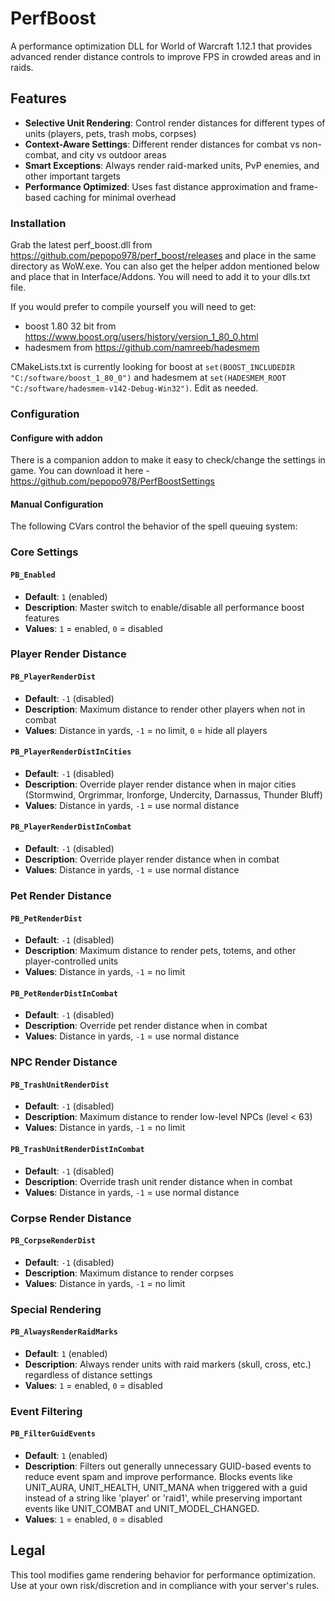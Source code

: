 # PerfBoost

A performance optimization DLL for World of Warcraft 1.12.1 that provides advanced render distance controls to improve FPS in crowded areas and in raids.

## Features

- **Selective Unit Rendering**: Control render distances for different types of units (players, pets, trash mobs, corpses)
- **Context-Aware Settings**: Different render distances for combat vs non-combat, and city vs outdoor areas
- **Smart Exceptions**: Always render raid-marked units, PvP enemies, and other important targets
- **Performance Optimized**: Uses fast distance approximation and frame-based caching for minimal overhead

### Installation
Grab the latest perf_boost.dll from https://github.com/pepopo978/perf_boost/releases and place in the same directory as WoW.exe.  You can also get the helper addon mentioned below and place that in Interface/Addons.
You will need to add it to your dlls.txt file.

If you would prefer to compile yourself you will need to get:
- boost 1.80 32 bit from https://www.boost.org/users/history/version_1_80_0.html
- hadesmem from https://github.com/namreeb/hadesmem

CMakeLists.txt is currently looking for boost at `set(BOOST_INCLUDEDIR "C:/software/boost_1_80_0")` and hadesmem at `set(HADESMEM_ROOT "C:/software/hadesmem-v142-Debug-Win32")`.  Edit as needed.

### Configuration

#### Configure with addon
There is a companion addon to make it easy to check/change the settings in game.  You can download it here - https://github.com/pepopo978/PerfBoostSettings

#### Manual Configuration
The following CVars control the behavior of the spell queuing system:

### Core Settings

#### `PB_Enabled`
- **Default**: `1` (enabled)
- **Description**: Master switch to enable/disable all performance boost features
- **Values**: `1` = enabled, `0` = disabled

### Player Render Distance

#### `PB_PlayerRenderDist`
- **Default**: `-1` (disabled)
- **Description**: Maximum distance to render other players when not in combat
- **Values**: Distance in yards, `-1` = no limit, `0` = hide all players

#### `PB_PlayerRenderDistInCities`
- **Default**: `-1` (disabled)
- **Description**: Override player render distance when in major cities (Stormwind, Orgrimmar, Ironforge, Undercity, Darnassus, Thunder Bluff)
- **Values**: Distance in yards, `-1` = use normal distance

#### `PB_PlayerRenderDistInCombat`
- **Default**: `-1` (disabled)
- **Description**: Override player render distance when in combat
- **Values**: Distance in yards, `-1` = use normal distance

### Pet Render Distance

#### `PB_PetRenderDist`
- **Default**: `-1` (disabled)
- **Description**: Maximum distance to render pets, totems, and other player-controlled units
- **Values**: Distance in yards, `-1` = no limit

#### `PB_PetRenderDistInCombat`
- **Default**: `-1` (disabled)
- **Description**: Override pet render distance when in combat
- **Values**: Distance in yards, `-1` = use normal distance

### NPC Render Distance

#### `PB_TrashUnitRenderDist`
- **Default**: `-1` (disabled)
- **Description**: Maximum distance to render low-level NPCs (level < 63)
- **Values**: Distance in yards, `-1` = no limit

#### `PB_TrashUnitRenderDistInCombat`
- **Default**: `-1` (disabled)
- **Description**: Override trash unit render distance when in combat
- **Values**: Distance in yards, `-1` = use normal distance

### Corpse Render Distance

#### `PB_CorpseRenderDist`
- **Default**: `-1` (disabled)
- **Description**: Maximum distance to render corpses
- **Values**: Distance in yards, `-1` = no limit

### Special Rendering

#### `PB_AlwaysRenderRaidMarks`
- **Default**: `1` (enabled)
- **Description**: Always render units with raid markers (skull, cross, etc.) regardless of distance settings
- **Values**: `1` = enabled, `0` = disabled

### Event Filtering

#### `PB_FilterGuidEvents`
- **Default**: `1` (enabled)
- **Description**: Filters out generally unnecessary GUID-based events to reduce event spam and improve performance. Blocks events like UNIT_AURA, UNIT_HEALTH, UNIT_MANA when triggered with a guid instead of a string like 'player' or 'raid1', while preserving important events like UNIT_COMBAT and UNIT_MODEL_CHANGED.
- **Values**: `1` = enabled, `0` = disabled

## Legal

This tool modifies game rendering behavior for performance optimization. Use at your own risk/discretion and in compliance with your server's rules.
